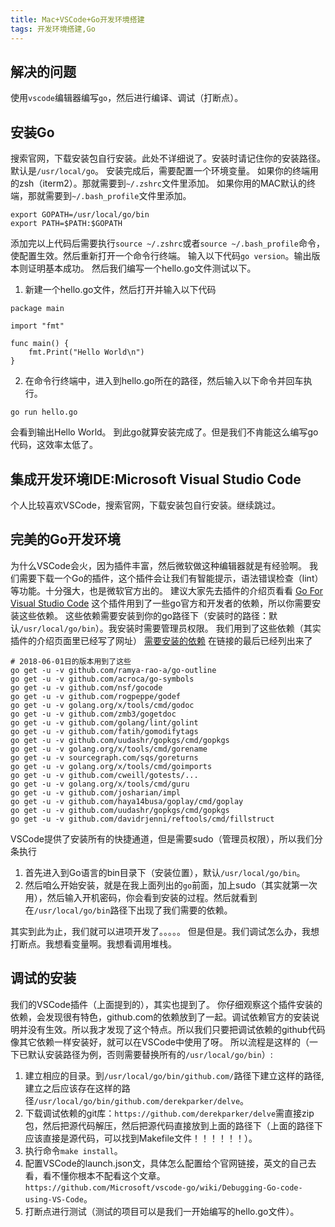 ```yaml
---
title: Mac+VSCode+Go开发环境搭建
tags: 开发环境搭建,Go
---
```

## 解决的问题
使用`vscode`编辑器编写`go`，然后进行编译、调试（打断点）。
## 安装Go
搜索官网，下载安装包自行安装。此处不详细说了。安装时请记住你的安装路径。默认是`/usr/local/go`。
安装完成后，需要配置一个环境变量。
如果你的终端用的zsh（iterm2）。那就需要到`~/.zshrc`文件里添加。
如果你用的MAC默认的终端，那就需要到`~/.bash_profile`文件里添加。
```
export GOPATH=/usr/local/go/bin
export PATH=$PATH:$GOPATH
```
添加完以上代码后需要执行`source ~/.zshrc`或者`source ~/.bash_profile`命令，使配置生效。然后重新打开一个命令行终端。
输入以下代码`go version`。输出版本则证明基本成功。
然后我们编写一个hello.go文件测试以下。
1. 新建一个hello.go文件，然后打开并输入以下代码
``` golang?linenums
package main

import "fmt"

func main() {
	fmt.Print("Hello World\n")
}
```
 2. 在命令行终端中，进入到hello.go所在的路径，然后输入以下命令并回车执行。
```shell
go run hello.go
```
会看到输出Hello World。
到此go就算安装完成了。但是我们不肯能这么编写go代码，这效率太低了。
## 集成开发环境IDE:Microsoft Visual Studio Code
个人比较喜欢VSCode，搜索官网，下载安装包自行安装。继续跳过。
## 完美的Go开发环境
为什么VSCode会火，因为插件丰富，然后微软做这种编辑器就是有经验啊。
我们需要下载一个Go的插件，这个插件会让我们有智能提示，语法错误检查（lint）等功能。十分强大，也是微软官方出的。
建议大家先去插件的介绍页看看
[Go For Visual Studio Code](https://marketplace.visualstudio.com/items?itemName=ms-vscode.Go)
这个插件用到了一些go官方和开发者的依赖，所以你需要安装这些依赖。
这些依赖需要安装到你的go路径下（安装时的路径：默认`/usr/local/go/bin`）。我安装时需要管理员权限。
我们用到了这些依赖（其实插件的介绍页面里已经写了网址）
[需要安装的依赖](https://github.com/Microsoft/vscode-go/wiki/Go-tools-that-the-Go-extension-depends-on)
在链接的最后已经列出来了
``` shell
# 2018-06-01日的版本用到了这些
go get -u -v github.com/ramya-rao-a/go-outline
go get -u -v github.com/acroca/go-symbols
go get -u -v github.com/nsf/gocode
go get -u -v github.com/rogpeppe/godef
go get -u -v golang.org/x/tools/cmd/godoc
go get -u -v github.com/zmb3/gogetdoc
go get -u -v github.com/golang/lint/golint
go get -u -v github.com/fatih/gomodifytags
go get -u -v github.com/uudashr/gopkgs/cmd/gopkgs
go get -u -v golang.org/x/tools/cmd/gorename
go get -u -v sourcegraph.com/sqs/goreturns
go get -u -v golang.org/x/tools/cmd/goimports
go get -u -v github.com/cweill/gotests/...
go get -u -v golang.org/x/tools/cmd/guru
go get -u -v github.com/josharian/impl
go get -u -v github.com/haya14busa/goplay/cmd/goplay
go get -u -v github.com/uudashr/gopkgs/cmd/gopkgs
go get -u -v github.com/davidrjenni/reftools/cmd/fillstruct
```
VSCode提供了安装所有的快捷通道，但是需要sudo（管理员权限），所以我们分条执行
 1. 首先进入到Go语言的bin目录下（安装位置），默认`/usr/local/go/bin`。
 2. 然后咱么开始安装，就是在我上面列出的`go`前面，加上sudo（其实就第一次用），然后输入开机密码，你会看到安装的过程。然后就看到在`/usr/local/go/bin`路径下出现了我们需要的依赖。
 
 
 其实到此为止，我们就可以进项开发了。。。。。
 但是但是。我们调试怎么办，我想打断点。我想看变量啊。我想看调用堆栈。
 ## 调试的安装
 我们的VSCode插件（上面提到的），其实也提到了。
 你仔细观察这个插件安装的依赖，会发现很有特色，github.com的依赖放到了一起。调试依赖官方的安装说明并没有生效。所以我才发现了这个特点。所以我们只要把调试依赖的github代码像其它依赖一样安装好，就可以在VSCode中使用了呀。
 所以流程是这样的（一下已默认安装路径为例，否则需要替换所有的`/usr/local/go/bin`）:
 1. 建立相应的目录。到`/usr/local/go/bin/github.com/`路径下建立这样的路径,建立之后应该存在这样的路径`/usr/local/go/bin/github.com/derekparker/delve`。
 2. 下载调试依赖的git库：`https://github.com/derekparker/delve`需直接zip包，然后把源代码解压，然后把源代码直接放到上面的路径下（上面的路径下应该直接是源代码，可以找到Makefile文件！！！！！！）。
 3. 执行命令`make install`。
 4. 配置VSCode的launch.json文，具体怎么配置给个官网链接，英文的自己去看，看不懂你根本不配看这个文章。`https://github.com/Microsoft/vscode-go/wiki/Debugging-Go-code-using-VS-Code`。
 5. 打断点进行测试（测试的项目可以是我们一开始编写的hello.go文件）。